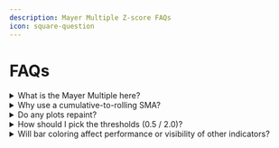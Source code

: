 ```yaml
---
description: Mayer Multiple Z-score FAQs
icon: square-question
---
```


# FAQs

<details>

<summary>What is the Mayer Multiple here?</summary>

It’s \[b]price ÷ SMA\[/b] using your chosen length (default 200). The script then converts that ratio into a Z-Score based on your undervalue/overvalued mapping.

</details>

<details>

<summary>Why use a cumulative-to-rolling SMA?</summary>

Early bars shouldn’t pretend you have a full 200-bar history. The average grows honestly until the lookback is filled, then behaves like a standard SMA—clean and non-repainting.

</details>

<details>

<summary>Do any plots repaint?</summary>

No. The SMA, Z-Score, and its EMA use completed historical data. Values only change intrabar while the bar is forming, then lock after close.

</details>

<details>

<summary>How should I pick the thresholds (0.5 / 2.0)?</summary>

Keep the span at roughly **6σ** for comparability; move the endpoints to match asset class. Higher-vol assets may warrant a higher “overvalued” multiple (e.g., 2.5) and/or a lower “undervalue” multiple.

</details>

<details>

<summary>Will bar coloring affect performance or visibility of other indicators?</summary>

Barcolor is purely visual; if it clashes, disable \[b]Bar Color\[/b] and keep the Z-Score/EMA plots and fills as your primary cues.

</details>
